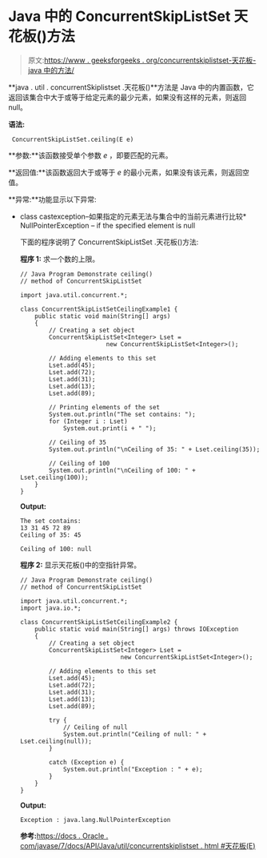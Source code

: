 # Java 中的 ConcurrentSkipListSet 天花板()方法

> 原文:[https://www . geeksforgeeks . org/concurrentskiplistset-天花板-java 中的方法/](https://www.geeksforgeeks.org/concurrentskiplistset-ceiling-method-in-java/)

**java . util . concurrentSkiplistset .天花板()**方法是 Java 中的内置函数，它返回该集合中大于或等于给定元素的最少元素，如果没有这样的元素，则返回 null。

**语法:**

```
 ConcurrentSkipListSet.ceiling(E e)

```

**参数:**该函数接受单个参数 *e* ，即要匹配的元素。

**返回值:**该函数返回大于或等于 *e* 的最小元素，如果没有该元素，则返回空值。

**异常:**功能显示以下异常:

*   class castexception–如果指定的元素无法与集合中的当前元素进行比较*   NullPointerException – if the specified element is null

    下面的程序说明了 ConcurrentSkipListSet .天花板()方法:

    **程序 1:** 求一个数的上限。

    ```
    // Java Program Demonstrate ceiling()
    // method of ConcurrentSkipListSet 

    import java.util.concurrent.*;

    class ConcurrentSkipListSetCeilingExample1 {
        public static void main(String[] args)
        {
            // Creating a set object
            ConcurrentSkipListSet<Integer> Lset = 
                            new ConcurrentSkipListSet<Integer>();

            // Adding elements to this set
            Lset.add(45);
            Lset.add(72);
            Lset.add(31);
            Lset.add(13);
            Lset.add(89);

            // Printing elements of the set
            System.out.println("The set contains: ");
            for (Integer i : Lset)
                System.out.print(i + " ");

            // Ceiling of 35
            System.out.println("\nCeiling of 35: " + Lset.ceiling(35));

            // Ceiling of 100
            System.out.println("\nCeiling of 100: " + Lset.ceiling(100));
        }
    }
    ```

    **Output:**

    ```
    The set contains: 
    13 31 45 72 89 
    Ceiling of 35: 45

    Ceiling of 100: null

    ```

    **程序 2:** 显示天花板()中的空指针异常。

    ```
    // Java Program Demonstrate ceiling()
    // method of ConcurrentSkipListSet

    import java.util.concurrent.*;
    import java.io.*;

    class ConcurrentSkipListSetCeilingExample2 {
        public static void main(String[] args) throws IOException
        {
            // Creating a set object
            ConcurrentSkipListSet<Integer> Lset = 
                                new ConcurrentSkipListSet<Integer>();

            // Adding elements to this set
            Lset.add(45);
            Lset.add(72);
            Lset.add(31);
            Lset.add(13);
            Lset.add(89);

            try {
                // Ceiling of null
                System.out.println("Ceiling of null: " + Lset.ceiling(null));
            }

            catch (Exception e) {
                System.out.println("Exception : " + e);
            }
        }
    }
    ```

    **Output:**

    ```
    Exception : java.lang.NullPointerException

    ```

    **参考:**[https://docs . Oracle . com/javase/7/docs/API/Java/util/concurrentskiplistset . html #天花板(E)](https://docs.oracle.com/javase/7/docs/api/java/util/concurrent/ConcurrentSkipListSet.html#ceiling(E))